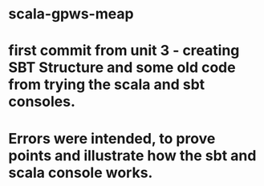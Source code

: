 # scala-gpws-meap
# first commit from unit 3 - creating SBT Structure and some old code from trying the scala and sbt consoles.
# Errors were intended, to prove points and illustrate how the sbt and scala console works.
